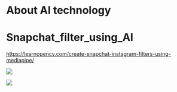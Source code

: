 

# About AI technology







# Snapchat_filter_using_AI






https://learnopencv.com/create-snapchat-instagram-filters-using-mediapipe/


<p><a><img src="https://user-images.githubusercontent.com/58718316/167988694-74b02919-9bbc-4005-ab2b-a5a753adc13b.jpeg"></p></a>

<p><a><img src="https://user-images.githubusercontent.com/58718316/167988722-511577c2-6539-455d-aa08-3068ae7a178c.jpg"></p></a>
